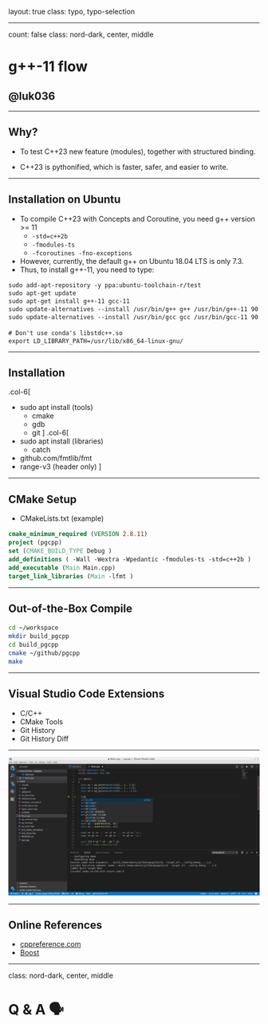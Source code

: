layout: true
class: typo, typo-selection

---

count: false
class: nord-dark, center, middle

# g++-11 flow

## @luk036

---

## Why?

- To test C++23 new feature (modules), together with structured binding.

- C++23 is pythonified, which is faster, safer, and easier to write.

---

## Installation on Ubuntu

- To compile C++23 with Concepts and Coroutine, you need g++ version >= 11
    - `-std=c++2b`
    - `-fmodules-ts`
    - `-fcoroutines -fno-exceptions`
- However, currently, the default g++ on Ubuntu 18.04 LTS is only 7.3.
- Thus, to install g++-11, you need to type:

```terminal
sudo add-apt-repository -y ppa:ubuntu-toolchain-r/test
sudo apt-get update
sudo apt-get install g++-11 gcc-11
sudo update-alternatives --install /usr/bin/g++ g++ /usr/bin/g++-11 90
sudo update-alternatives --install /usr/bin/gcc gcc /usr/bin/gcc-11 90

# Don't use conda's libstdc++.so
export LD_LIBRARY_PATH=/usr/lib/x86_64-linux-gnu/

```

---

## Installation 

.col-6[
-   sudo apt install (tools)
    - cmake
    - gdb
    - git
]
.col-6[
-   sudo apt install (libraries)
    - catch
- github.com/fmtlib/fmt
- range-v3 (header only)
]

---

## CMake Setup

- CMakeLists.txt (example)

```cmake
cmake_minimum_required (VERSION 2.8.11)
project (pgcpp)
set (CMAKE_BUILD_TYPE Debug )
add_definitions ( -Wall -Wextra -Wpedantic -fmodules-ts -std=c++2b )
add_executable (Main Main.cpp)
target_link_libraries (Main -lfmt )
```

---

## Out-of-the-Box Compile

```bash
cd ~/workspace
mkdir build_pgcpp
cd build_pgcpp
cmake ~/github/pgcpp
make
```

---

## Visual Studio Code Extensions

- C/C++
- CMake Tools
- Git History
- Git History Diff


---

![img](scrot2_gcc.png)

---


## Online References

-   [cppreference.com](http://en.cppreference.com/w/)
-   [Boost](http://www.boost.org)

---

class: nord-dark, center, middle

# Q & A 🗣️
